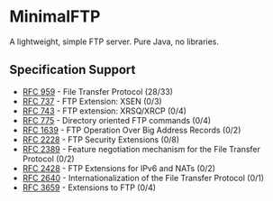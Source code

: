 # MinimalFTP
A lightweight, simple FTP server. Pure Java, no libraries.

## Specification Support
* [RFC 959](https://tools.ietf.org/html/rfc959) - File Transfer Protocol (28/33)
* [RFC 737](https://tools.ietf.org/html/rfc737) - FTP Extension: XSEN (0/3)
* [RFC 743](https://tools.ietf.org/html/rfc743) - FTP extension: XRSQ/XRCP (0/4)
* [RFC 775](https://tools.ietf.org/html/rfc775) - Directory oriented FTP commands (0/4)
* [RFC 1639](https://tools.ietf.org/html/rfc1639) - FTP Operation Over Big Address Records (0/2)
* [RFC 2228](https://tools.ietf.org/html/rfc2228) - FTP Security Extensions (0/8)
* [RFC 2389](https://tools.ietf.org/html/rfc2389) - Feature negotiation mechanism for the File Transfer Protocol (0/2)
* [RFC 2428](https://tools.ietf.org/html/rfc2428) - FTP Extensions for IPv6 and NATs (0/2)
* [RFC 2640](https://tools.ietf.org/html/rfc2640) - Internationalization of the File Transfer Protocol (0/1)
* [RFC 3659](https://tools.ietf.org/html/rfc3659) - Extensions to FTP (0/4)
